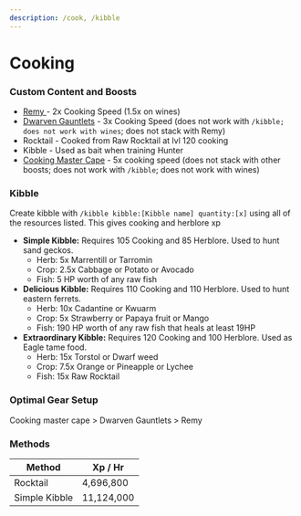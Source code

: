 ```yaml
---
description: /cook, /kibble
---
```


# Cooking

### Custom Content and Boosts

* [Remy ](https://bso-wiki.oldschool.gg/custom-items/pets)- 2x Cooking Speed (1.5x on wines)
* [Dwarven Gauntlets](../custom-items/equippables/#dwarven-tools) - 3x Cooking Speed (does not work with `/kibble; does not work with wines`; does not stack with Remy)
* Rocktail - Cooked from Raw Rocktail at lvl 120 cooking
* Kibble - Used as bait when training Hunter
* [Cooking Master Cape](../custom-items/equippables/#master-capes) - 5x cooking speed (does not stack with other boosts; does not work with `/kibble`; does not work with wines)

### Kibble

Create kibble with `/kibble kibble:[Kibble name] quantity:[x]` using all of the resources listed. This gives cooking and herblore xp

* **Simple Kibble:** Requires 105 Cooking and 85 Herblore. Used to hunt sand geckos.
  * Herb: 5x Marrentill or Tarromin
  * Crop: 2.5x Cabbage or Potato or Avocado
  * Fish: 5 HP worth of any raw fish
* **Delicious Kibble:** Requires 110 Cooking and 110 Herblore. Used to hunt eastern ferrets.
  * Herb: 10x Cadantine or Kwuarm
  * Crop: 5x Strawberry or Papaya fruit or Mango
  * Fish: 190 HP worth of any raw fish that heals at least 19HP
* **Extraordinary Kibble:** Requires 120 Cooking and 100 Herblore. Used as Eagle tame food.&#x20;
  * Herb: 15x Torstol or Dwarf weed
  * Crop: 7.5x Orange or Pineapple or Lychee
  * Fish: 15x Raw Rocktail

### Optimal Gear Setup

Cooking master cape > Dwarven Gauntlets > Remy

### Methods

| Method        | Xp / Hr    |
| ------------- | ---------- |
| Rocktail      | 4,696,800  |
| Simple Kibble | 11,124,000 |
